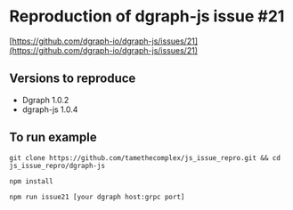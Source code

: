 # Reproduction of dgraph-js issue #21

[https://github.com/dgraph-io/dgraph-js/issues/21](https://github.com/dgraph-io/dgraph-js/issues/21)

## Versions to reproduce

* Dgraph 1.0.2
* dgraph-js 1.0.4

## To run example

`git clone https://github.com/tamethecomplex/js_issue_repro.git && cd js_issue_repro/dgraph-js`

`npm install`

`npm run issue21 [your dgraph host:grpc port]`

